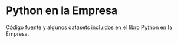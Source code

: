 # Python en la Empresa
Código fuente y algunos datasets incluidos en el libro Python en la Empresa.
